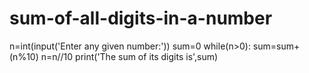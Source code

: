 # sum-of-all-digits-in-a-number
n=int(input('Enter any given number:'))
sum=0
while(n>0):
    sum=sum+(n%10)
    n=n//10
print('The sum of its digits is',sum)

